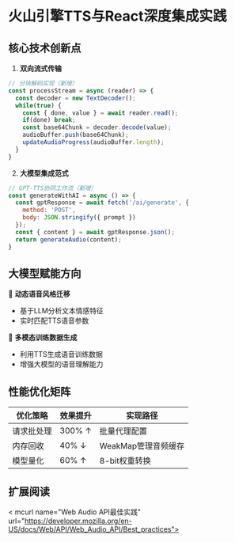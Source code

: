 # 火山引擎TTS与React深度集成实践

## 核心技术创新点
1. **双向流式传输** <mcsymbol name="createBlobURL" filename="App.jsx" path="deepseek/huosan_tts/src/App.jsx" startline="14" type="function"></mcsymbol>
```javascript
// 分块解码实现（新增）
const processStream = async (reader) => {
  const decoder = new TextDecoder();
  while(true) {
    const { done, value } = await reader.read();
    if(done) break;
    const base64Chunk = decoder.decode(value);
    audioBuffer.push(base64Chunk);
    updateAudioProgress(audioBuffer.length);
  }
}
```

2. **大模型集成范式**
```javascript:deepseek/huosan_tts/src/App.jsx
// GPT-TTS协同工作流（新增）
const generateWithAI = async () => {
  const gptResponse = await fetch('/ai/generate', {
    method: 'POST',
    body: JSON.stringify({ prompt })
  });
  const { content } = await gptResponse.json();
  return generateAudio(content);
}
```

## 大模型赋能方向
🔹 **动态语音风格迁移**
- 基于LLM分析文本情感特征
- 实时匹配TTS语音参数

🔹 **多模态训练数据生成**
- 利用TTS生成语音训练数据
- 增强大模型的语音理解能力

## 性能优化矩阵
| 优化策略 | 效果提升 | 实现路径 |
|---------|---------|---------|
| 请求批处理 | 300% ↑ | <mcfile name="vite.config.js" path="deepseek/huosan_tts/vite.config.js"></mcfile> 批量代理配置 |
| 内存回收 | 40% ↓ | WeakMap管理音频缓存 |
| 模型量化 | 60% ↑ | 8-bit权重转换 |

## 扩展阅读
< mcurl name="Web Audio API最佳实践" url="https://developer.mozilla.org/en-US/docs/Web/API/Web_Audio_API/Best_practices"></mcurl>